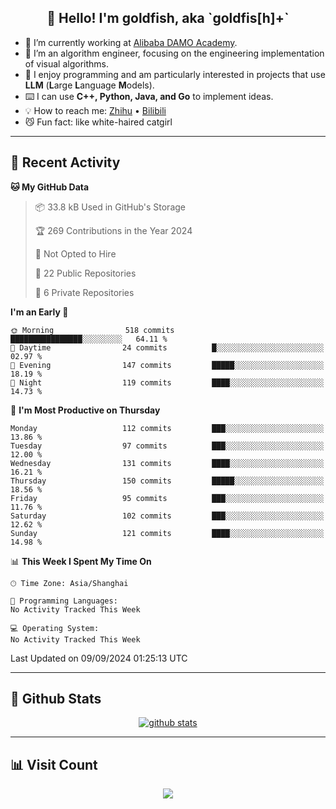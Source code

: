 
<h2 align="center">👋 Hello! I'm goldfish, aka `goldfis[h]+`</h2>

- 📍 I’m currently working at [Alibaba DAMO Academy](https://damo.alibaba.com/).  
- 🌱 I’m an algorithm engineer, focusing on the engineering implementation of visual algorithms.  
- 💬 I enjoy programming and am particularly interested in projects that use **LLM** (**L**arge **L**anguage **M**odels).   
- ⌨️ I can use **C++, Python, Java, and Go** to implement ideas.  
- 💡 How to reach me: [Zhihu](https://www.zhihu.com/people/goldfishh) • [Bilibili](https://space.bilibili.com/11349246)  
- 😼 Fun fact: like white-haired catgirl  

-------

## 🔧 Recent Activity

<!--START_SECTION:waka-->
**🐱 My GitHub Data** 

> 📦 33.8 kB Used in GitHub's Storage 
 > 
> 🏆 269 Contributions in the Year 2024
 > 
> 🚫 Not Opted to Hire
 > 
> 📜 22 Public Repositories 
 > 
> 🔑 6 Private Repositories 
 > 
**I'm an Early 🐤** 

```text
🌞 Morning                518 commits         ████████████████░░░░░░░░░   64.11 % 
🌆 Daytime                24 commits          █░░░░░░░░░░░░░░░░░░░░░░░░   02.97 % 
🌃 Evening                147 commits         █████░░░░░░░░░░░░░░░░░░░░   18.19 % 
🌙 Night                  119 commits         ████░░░░░░░░░░░░░░░░░░░░░   14.73 % 
```
📅 **I'm Most Productive on Thursday** 

```text
Monday                   112 commits         ███░░░░░░░░░░░░░░░░░░░░░░   13.86 % 
Tuesday                  97 commits          ███░░░░░░░░░░░░░░░░░░░░░░   12.00 % 
Wednesday                131 commits         ████░░░░░░░░░░░░░░░░░░░░░   16.21 % 
Thursday                 150 commits         █████░░░░░░░░░░░░░░░░░░░░   18.56 % 
Friday                   95 commits          ███░░░░░░░░░░░░░░░░░░░░░░   11.76 % 
Saturday                 102 commits         ███░░░░░░░░░░░░░░░░░░░░░░   12.62 % 
Sunday                   121 commits         ████░░░░░░░░░░░░░░░░░░░░░   14.98 % 
```


📊 **This Week I Spent My Time On** 

```text
🕑︎ Time Zone: Asia/Shanghai

💬 Programming Languages: 
No Activity Tracked This Week

💻 Operating System: 
No Activity Tracked This Week
```


 Last Updated on 09/09/2024 01:25:13 UTC
<!--END_SECTION:waka-->

-------

## 📆 Github Stats

<p align="center">
    <a href="https://github.com/anuraghazra/github-readme-stats">
      <img src="https://github-readme-stats.vercel.app/api?username=goldfishh&show_icons=true&theme=dracula" alt="github stats" />
    </a>
</p>

-------

## 📊 Visit Count

<p align="center">
  <a href="https://count.getloli.com/"><img src="https://count.getloli.com/get/@:goldfishh?theme=rule34"></a>
</p>
